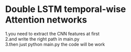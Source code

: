 # Double LSTM temporal-wise Attention networks           
1.you need to extract the CNN features at first \
2.and write the right path in main.py \
3.then just python main.py the code will be work
